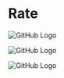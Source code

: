 # Rate


![GitHub Logo](/images/logo.png)

![GitHub Logo](/images/logo.png)

![GitHub Logo](/images/logo.png)
